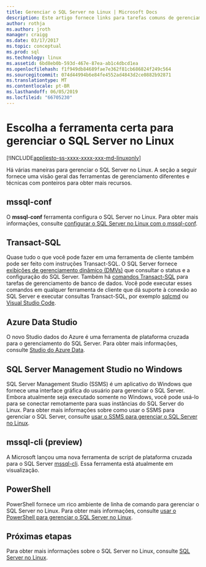 ```yaml
---
title: Gerenciar o SQL Server no Linux | Microsoft Docs
description: Este artigo fornece links para tarefas comuns de gerenciamento e ferramentas para o SQL Server em execução no Linux.
author: rothja
ms.author: jroth
manager: craigg
ms.date: 03/17/2017
ms.topic: conceptual
ms.prod: sql
ms.technology: linux
ms.assetid: 6bd8eb0b-593d-467e-87ea-ab1c4dbcd1ea
ms.openlocfilehash: f1f949db84689fae7e362f81cb686824f249c564
ms.sourcegitcommit: 074d44994b6e84fe4552ad4843d2ce0882b92871
ms.translationtype: MT
ms.contentlocale: pt-BR
ms.lasthandoff: 06/05/2019
ms.locfileid: "66705230"
---
```

# <a name="choose-the-right-tool-to-manage-sql-server-on-linux"></a>Escolha a ferramenta certa para gerenciar o SQL Server no Linux

[!INCLUDE[appliesto-ss-xxxx-xxxx-xxx-md-linuxonly](../includes/appliesto-ss-xxxx-xxxx-xxx-md-linuxonly.md)]

Há várias maneiras para gerenciar o SQL Server no Linux. A seção a seguir fornece uma visão geral das ferramentas de gerenciamento diferentes e técnicas com ponteiros para obter mais recursos.

## <a name="mssql-conf"></a>mssql-conf 

O **mssql-conf** ferramenta configura o SQL Server no Linux. Para obter mais informações, consulte [configurar o SQL Server no Linux com o mssql-conf](sql-server-linux-configure-mssql-conf.md).

## <a name="transact-sql"></a>Transact-SQL

Quase tudo o que você pode fazer em uma ferramenta de cliente também pode ser feito com instruções Transact-SQL. O SQL Server fornece [exibições de gerenciamento dinâmico (DMVs)](../relational-databases/system-dynamic-management-views/system-dynamic-management-views.md) que consultar o status e a configuração do SQL Server. Também há [comandos Transact-SQL](../t-sql/language-reference.md) para tarefas de gerenciamento de banco de dados. Você pode executar esses comandos em qualquer ferramenta de cliente que dá suporte à conexão ao SQL Server e executar consultas Transact-SQL, por exemplo [sqlcmd](sql-server-linux-setup-tools.md) ou [Visual Studio Code](sql-server-linux-develop-use-vscode.md).

## <a name="azure-data-studio"></a>Azure Data Studio

O novo Studio dados do Azure é uma ferramenta de plataforma cruzada para o gerenciamento do SQL Server. Para obter mais informações, consulte [Studio do Azure Data](../azure-data-studio/what-is.md).

## <a name="sql-server-management-studio-on-windows"></a>SQL Server Management Studio no Windows

SQL Server Management Studio (SSMS) é um aplicativo do Windows que fornece uma interface gráfica do usuário para gerenciar o SQL Server. Embora atualmente seja executado somente no Windows, você pode usá-lo para se conectar remotamente para suas instâncias do SQL Server do Linux. Para obter mais informações sobre como usar o SSMS para gerenciar o SQL Server, consulte [usar o SSMS para gerenciar o SQL Server no Linux](sql-server-linux-manage-ssms.md).

## <a name="mssql-cli-preview"></a>mssql-cli (preview)

A Microsoft lançou uma nova ferramenta de script de plataforma cruzada para o SQL Server [mssql-cli](https://blogs.technet.microsoft.com/dataplatforminsider/2017/12/12/try-mssql-cli-a-new-interactive-command-line-tool-for-sql-server/). Essa ferramenta está atualmente em visualização.

## <a name="powershell"></a>PowerShell

PowerShell fornece um rico ambiente de linha de comando para gerenciar o SQL Server no Linux. Para obter mais informações, consulte [usar o PowerShell para gerenciar o SQL Server no Linux](sql-server-linux-manage-powershell.md).

## <a name="next-steps"></a>Próximas etapas

Para obter mais informações sobre o SQL Server no Linux, consulte [SQL Server no Linux](sql-server-linux-overview.md).
